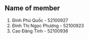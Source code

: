 ## Name of member 

1. Đinh Phú Quốc        - 52100927
2. Đinh Thị Ngọc Phượng - 52100923
3. Cao Đăng Tình        - 52100936


